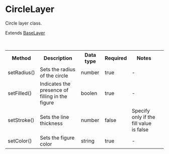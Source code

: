 # CircleLayer

Circle layer class.

Extends [BaseLayer](./baselayer.md)

<br>

<table>
    <tr>
        <th>Method</th>
        <th>Description</th>
        <th>Data type</th>
        <th>Required</th>
        <th>Notes<th>
    </tr>
    <tr>
        <td>setRadius()</td>
        <td>Sets the radius of the circle</td>
        <td>number</td>
        <td>true</td>
        <td>-</td>
    </tr>
    <tr>
        <td>setFilled()</td>
        <td>Indicates the presence of filling in the figure</td>
        <td>boolen</td>
        <td>true</td>
        <td>-</td>
    </tr>
    <tr>
        <td>setStroke()</td>
        <td>Sets the line thickness</td>
        <td>number</td>
        <td>false</td>
        <td>Specify only if the fill value is false</td>
    </tr>
    <tr>
        <td>setColor()</td>
        <td>Sets the figure color</td>
        <td>string</td>
        <td>true</td>
        <td>-</td>
    </tr>
</table>

<br>